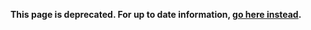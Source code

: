 **This page is deprecated. For up to date information, [go here instead](https://libgdx.badlogicgames.com/documentation/hacking/Working%20from%20source.html).**
